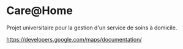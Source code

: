Care@Home
=========

Projet universitaire pour la gestion d'un service de soins à domicile.

https://developers.google.com/maps/documentation/
